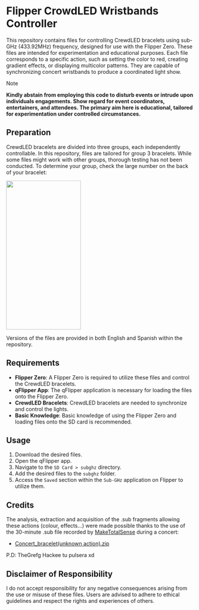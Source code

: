 # Flipper CrowdLED Wristbands Controller
This repository contains files for controlling CrewdLED bracelets using sub-GHz (433.92MHz) frequency, designed for use with the Flipper Zero. These files are intended for experimentation and educational purposes. Each file corresponds to a specific action, such as setting the color to red, creating gradient effects, or displaying multicolor patterns. They are capable of synchronizing concert wristbands to produce a coordinated light show.

> [!NOTE]
> **Kindly abstain from employing this code to disturb events or intrude upon individuals engagements. Show regard for event coordinators, entertainers, and attendees. The primary aim here is educational, tailored for experimentation under controlled circumstances.**

## Preparation
CrewdLED bracelets are divided into three groups, each independently controllable. In this repository, files are tailored for group 3 bracelets. While some files might work with other groups, thorough testing has not been conducted. To determine your group, check the large number on the back of your bracelet:

<img src="https://github.com/niltefa/Flipper-CrowdLED-Bracelets/assets/91869645/0dc8a027-d999-4b75-9820-3c1dfcd60987" width="200" height="400" />

Versions of the files are provided in both English and Spanish within the repository.

## Requirements
- **Flipper Zero**: A Flipper Zero is required to utilize these files and control the CrewdLED bracelets.
- **qFlipper App**: The qFlipper application is necessary for loading the files onto the Flipper Zero.
- **CrewdLED Bracelets**: CrewdLED bracelets are needed to synchronize and control the lights.
- **Basic Knowledge**: Basic knowledge of using the Flipper Zero and loading files onto the SD card is recommended.

## Usage
1. Download the desired files.
2. Open the qFlipper app.
3. Navigate to the `SD Card > subghz` directory.
4. Add the desired files to the `subghz` folder.
5. Access the `Saved` section within the `Sub-GHz` application on Flipper to utilize them.



## Credits
The analysis, extraction and acquisition of the .sub fragments allowing these actions (colour, effects...) were made possible thanks to the use of the 30-minute .sub file recorded by [MakeTotalSense](https://github.com/MakeTotalSense) during a concert:

- [Concert_bracelet(unknown action).zip](https://github.com/MakeTotalSense/Flipper-Concert-bracelets)

P.D: TheGrefg Hackee tu pulsera xd
## Disclaimer of Responsibility
I do not accept responsibility for any negative consequences arising from the use or misuse of these files. Users are advised to adhere to ethical guidelines and respect the rights and experiences of others.
